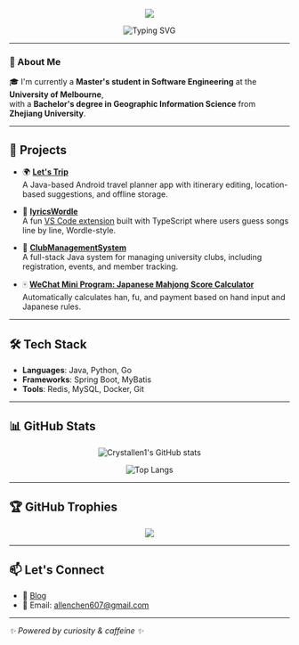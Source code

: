 <!-- Banner -->
<p align="center">
  <img src="https://capsule-render.vercel.app/api?type=waving&color=0:4facfe,100:00f2fe&height=200&section=header&text=Hi,%20I'm%20Yun%20Chen%20🚀&fontSize=40&fontColor=ffffff" />
</p>

<!-- 简介卡片 -->
<p align="center">
  <img src="https://readme-typing-svg.herokuapp.com?center=true&vCenter=true&multiline=true&width=500&height=80&lines=🚀+Backend+%7C+App+Dev;🎓+Master's+Student+@+Unimelb;🌏+Ex-ZJU+GIS+Graduate" alt="Typing SVG" />
</p>

---

### 👋 About Me

🎓 I'm currently a **Master's student in Software Engineering** at the **University of Melbourne**,  
with a **Bachelor's degree in Geographic Information Science** from **Zhejiang University**.


---

## 🚀 Projects

- 🌍 **[Let's Trip](https://github.com/Crystallen1/COMP90018)**  
  A Java-based Android travel planner app with itinerary editing, location-based suggestions, and offline storage.

- 🎵 **[lyricsWordle](https://github.com/Crystallen1/lyricsWordle)**  
  A fun [VS Code extension](https://marketplace.visualstudio.com/) built with TypeScript where users guess songs line by line, Wordle-style.

- 🏫 **[ClubManagementSystem](https://github.com/Crystallen1/ClubManagementSystem)**  
  A full-stack Java system for managing university clubs, including registration, events, and member tracking.

- 🀄 **[WeChat Mini Program: Japanese Mahjong Score Calculator](https://github.com/Crystallen1/MahjongScoreCalculator)**  
  Automatically calculates han, fu, and payment based on hand input and Japanese rules.

---

## 🛠️ Tech Stack

- **Languages**: Java, Python, Go
- **Frameworks**: Spring Boot, MyBatis
- **Tools**: Redis, MySQL, Docker, Git

---

## 📊 GitHub Stats

<p align="center">
  <img src="https://github-readme-stats.vercel.app/api?username=Crystallen1&show_icons=true&theme=default" alt="Crystallen1's GitHub stats" />
</p>

<p align="center">
  <img src="https://github-readme-stats.vercel.app/api/top-langs/?username=Crystallen1" alt="Top Langs" />
</p>


---

## 🏆 GitHub Trophies

<p align="center">
  <img src="https://github-profile-trophy.vercel.app/?username=Crystallen1&margin-w=10&theme=flat" />
</p>

---

## 📫 Let's Connect

- 📝 [Blog](http://35.76.119.252/)
- 📧 Email: allenchen607@gmail.com

---

_✨ Powered by curiosity & caffeine ✨_
